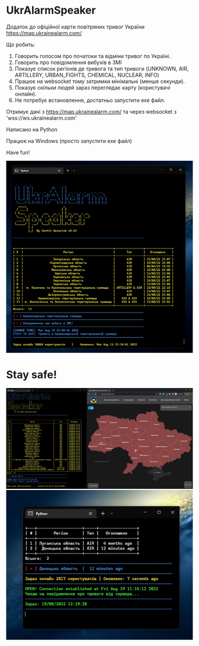 # UkrAlarmSpeaker
Додаток до офіційної карти повітряних тривог України https://map.ukrainealarm.com/

Що робить:
1. Говорить голосом про початоки та відміни тривог по Україні.
2. Говорить про повідомлення вибухів в ЗМІ
3. Показує список регіонів де тривога та тип тривоги (UNKNOWN, AIR, ARTILLERY, URBAN_FIGHTS, CHEMICAL, NUCLEAR, INFO)
4. Працює на websocket тому затримки мінімальні (менше секунди).
5. Показує скільки людей зараз переглядає карту (користувачі онлайн).
6. Не потребує встановлення, достатньо запустити exe файл.

Отримує дані з https://map.ukrainealarm.com/ та через websocket з 'wss://ws.ukrainealarm.com'

Написано на Python

Працює на Windows (просто запустити exe файл)

Have fun!

<img src="A1.jpg">

# Stay safe!
<img src="A2.jpg">
<img src="A3.jpg">
